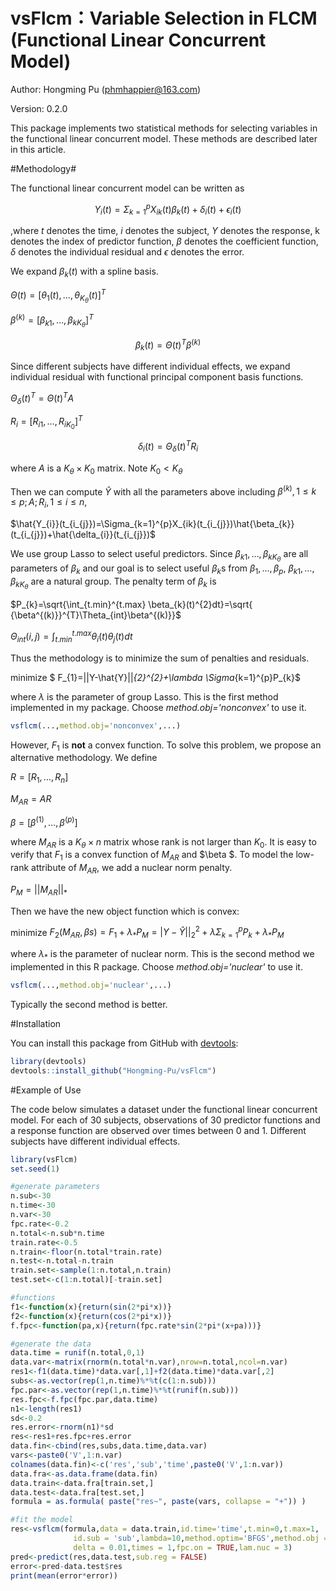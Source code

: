 # vsFlcm：Variable Selection in FLCM (Functional Linear Concurrent Model)

Author: Hongming Pu (phmhappier@163.com)

Version: 0.2.0

This package implements two statistical methods  for selecting variables in the functional linear concurrent model. These methods are described later in this article.

#Methodology#

The functional linear concurrent model can be written as 

 $$Y_{i}(t)=\Sigma_{k=1}^{p}X_{ik}(t)\beta_{k}(t)+\delta_{i}(t)+\epsilon_{i}(t)$$

,where $t$ denotes the time, $i$ denotes the subject, $Y$ denotes the response, k denotes the index of predictor function, $\beta$ denotes the coefficient function, $\delta$ denotes the individual residual and $\epsilon$ denotes the error.

We expand $\beta_{k}(t)$ with a spline basis.

$\Theta(t)=[\theta_{1}(t),\dots,\theta_{K_{\theta}}(t)]^{T}$

$\beta^{(k)}=[\beta_{k1},\dots,\beta_{kK_{\theta}}]^{T}$

$$\beta_{k}(t)=\Theta(t)^{T}\beta^{(k)}$$

Since different subjects have different individual effects, we expand individual residual with  functional principal component basis functions.

$\Theta_{\delta}(t)^{T}=\Theta(t)^{T}A$

$R_{i}=[R_{i1},\dots,R_{iK_{0}}]^{T}$

$$\delta_{i}(t)=\Theta_{\delta}(t)^{T}R_{i}$$

where $A$ is a $K_{\theta}\times K_{0}$ matrix. Note $K_{0}<K_{\theta}$

Then we can compute $\hat{Y}$ with all the parameters above including $\beta^{(k)},1\leq k\leq p; A; R_{i}, 1\leq i \leq n$,  

$\hat{Y_{i}}(t_{i_{j}})=\Sigma_{k=1}^{p}X_{ik}(t_{i_{j}})\hat{\beta_{k}}(t_{i_{j}})+\hat{\delta_{i}}(t_{i_{j}})$ 

We use group Lasso to select useful predictors.  Since $\beta_{k1},\dots,\beta_{kK_{\theta}}$ are all parameters of $\beta_{k}$ and our goal is to select useful $\beta_{k}$s from $\beta_{1},\dots,\beta_{p}$, $\beta_{k1},\dots,\beta_{kK_{\theta}}$ are a natural group. The penalty term of $\beta_{k}$ is 

$P_{k}=\sqrt{\int_{t.min}^{t.max} \beta_{k}(t)^{2}dt}=\sqrt{ {\beta^{(k)}}^{T}\Theta_{int}\beta^{(k)}}$

$\Theta_{int}(i,j)=\int_{t.min}^{t.max}\theta_{i}(t)\theta_{j}(t)dt$

Thus the methodology is to minimize the sum of penalties and residuals.

minimize  $   F_{1}=||Y-\hat{Y}||_{2}^{2}+\lambda \Sigma_{k=1}^{p}P_{k}$

where $\lambda$ is the parameter of group Lasso. This is the first method implemented in my package. Choose *method.obj='nonconvex'* to use it.

~~~R
vsflcm(...,method.obj='nonconvex',...)
~~~

However, $F_{1}$ is **not** a convex function. To solve this problem, we propose an alternative methodology. We define

$R=[R_{1},\dots,R_{n}]$

$M_{AR}=AR$

$\beta =[\beta^{(1)},\dots,\beta^{(p)}]$

where $M_{AR}$ is a $K_{\theta}\times n$ matrix whose rank is not larger than $K_{0}$. It is easy to verify that $F_{1}$ is a convex function of $M_{AR}$ and $\beta $. To model the low-rank attribute of $M_{AR}$, we add a nuclear norm penalty.

$P_{M}=||M_{AR}||_{*}$

Then we have the new object function which is convex:

minimize $F_{2}(M_{AR},\beta s)=F_{1}+\lambda_{*}P_{M}=|Y-\hat{Y}||_{2}^{2}+\lambda \Sigma_{k=1}^{p}P_{k}+\lambda_{*}P_{M}$

where $\lambda_{*}$ is the parameter of nuclear norm. This is the second method we implemented in this R package. Choose *method.obj='nuclear'* to use it.

~~~R
vsflcm(...,method.obj='nuclear',...)
~~~

Typically the second method is better.

#Installation

You can install this package from GitHub with [devtools](https://github.com/hadley/devtools):

~~~R
library(devtools)
devtools::install_github("Hongming-Pu/vsFlcm")
~~~

#Example of Use

The code below simulates a dataset under the functional linear concurrent model. For each of 30 subjects, observations of 30 predictor functions and a response function are observed over times between 0 and 1.  Different subjects have different individual effects.

~~~R
library(vsFlcm)
set.seed(1)

#generate parameters
n.sub<-30
n.time<-30
n.var<-30
fpc.rate<-0.2
n.total<-n.sub*n.time
train.rate<-0.5
n.train<-floor(n.total*train.rate)
n.test<-n.total-n.train
train.set<-sample(1:n.total,n.train)
test.set<-c(1:n.total)[-train.set]

#functions
f1<-function(x){return(sin(2*pi*x))}
f2<-function(x){return(cos(2*pi*x))}
f.fpc<-function(pa,x){return(fpc.rate*sin(2*pi*(x+pa)))}

#generate the data
data.time = runif(n.total,0,1)
data.var<-matrix(rnorm(n.total*n.var),nrow=n.total,ncol=n.var)
res1<-f1(data.time)*data.var[,1]+f2(data.time)*data.var[,2]
subs<-as.vector(rep(1,n.time)%*%t(c(1:n.sub)))
fpc.par<-as.vector(rep(1,n.time)%*%t(runif(n.sub)))
res.fpc<-f.fpc(fpc.par,data.time)
n1<-length(res1)
sd<-0.2
res.error<-rnorm(n1)*sd
res<-res1+res.fpc+res.error
data.fin<-cbind(res,subs,data.time,data.var)
vars<-paste0('V',1:n.var)
colnames(data.fin)<-c('res','sub','time',paste0('V',1:n.var))
data.fra<-as.data.frame(data.fin)
data.train<-data.fra[train.set,]
data.test<-data.fra[test.set,]
formula = as.formula( paste("res~", paste(vars, collapse = "+")) )

#fit the model
res<-vsflcm(formula,data = data.train,id.time='time',t.min=0,t.max=1,
              id.sub = 'sub',lambda=10,method.optim='BFGS',method.obj = 'nuclear',
              delta = 0.01,times = 1,fpc.on = TRUE,lam.nuc = 3)
pred<-predict(res,data.test,sub.reg = FALSE)
error<-pred-data.test$res
print(mean(error*error))
~~~



